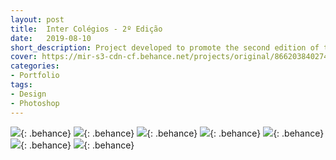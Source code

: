 ```yaml
---
layout: post
title:  Inter Colégios - 2º Edição
date:   2019-08-10
short_description: Project developed to promote the second edition of the Inter Colégios party organized by Cross Formaturas company.
cover: https://mir-s3-cdn-cf.behance.net/projects/original/86620384027477.Y3JvcCwxMzk5LDEwOTUsMCww.jpg
categories:
- Portfolio
tags:
- Design
- Photoshop
---
```


![](https://mir-s3-cdn-cf.behance.net/project_modules/fs/d46fac84027477.5d4edca454c98.jpg){: .behance}
![](https://mir-s3-cdn-cf.behance.net/project_modules/fs/24ba6884027477.5d4edca4541ff.gif){: .behance}
![](https://mir-s3-cdn-cf.behance.net/project_modules/fs/81b81384027477.5d4edca453803.jpg){: .behance}
![](https://mir-s3-cdn-cf.behance.net/project_modules/fs/5e072c84027477.5d4ee0b73f722.jpg){: .behance}
![](https://mir-s3-cdn-cf.behance.net/project_modules/fs/5d57cd84027477.5d4ee0b73f15e.jpg){: .behance}
![](https://mir-s3-cdn-cf.behance.net/project_modules/fs/e167b784027477.5d4ee0b73e69f.jpg){: .behance}
![](https://mir-s3-cdn-cf.behance.net/project_modules/fs/384e2b84027477.5d4ee0b73eb93.jpg){: .behance}


